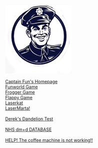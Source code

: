 
<div class="about_img"><img src="images/fpblank.png"></div>

<a href = "https://pharmacyarchive.github.io/captainfun/"> Captain Fun's Homepage</A><BR>
<a href = "https://pharmacyarchive.github.io/funworld/"> Funworld Game</A><BR>
<a href = "https://pharmacyarchive.github.io/frogworld/"> Frogger Game</A><BR>
<a href = "https://pharmacyarchive.github.io/flappy/"> Flappy Game</A><BR>
<a href = "pharmacyarchive.github.io/laserkat/"> Laserkat</A><BR>
<a href = "pharmacyarchive.github.io/lasermarta/"> LaserMarta!</A><BR><BR>
<a href = "pharmacyarchive.github.io/buttercup/"> Derek's Dandelion Test</A><BR><BR>
<a href = "https://github.com/pharmacyarchive/NHSdm-d/archive/refs/heads/main.zip"> NHS dm+d DATABASE</A><BR><BR>
<a href = "https://pharmacyarchive.github.io/repair/"> HELP! The coffee machine is not working!!</A>
